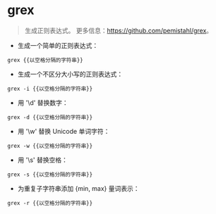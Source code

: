 # grex

> 生成正则表达式。
> 更多信息：<https://github.com/pemistahl/grex>。

- 生成一个简单的正则表达式：

`grex {{以空格分隔的字符串}}`

- 生成一个不区分大小写的正则表达式：

`grex -i {{以空格分隔的字符串}}`

- 用 '\d' 替换数字：

`grex -d {{以空格分隔的字符串}}`

- 用 '\w' 替换 Unicode 单词字符：

`grex -w {{以空格分隔的字符串}}`

- 用 '\s' 替换空格：

`grex -s {{以空格分隔的字符串}}`

- 为重复子字符串添加 {min, max} 量词表示：

`grex -r {{以空格分隔的字符串}}`